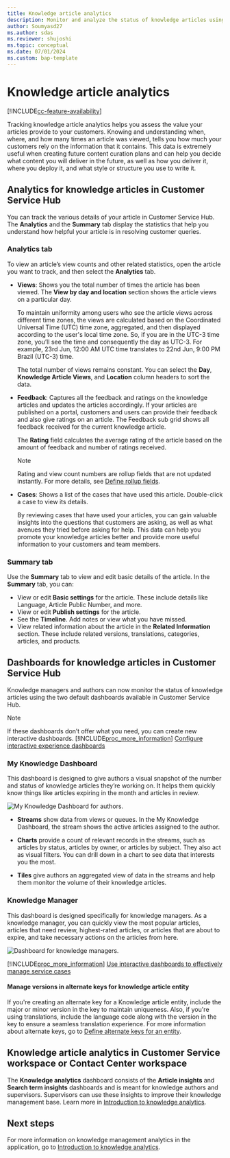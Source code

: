 ```yaml
---
title: Knowledge article analytics
description: Monitor and analyze the status of knowledge articles using the dashboards. 
author: Soumyasd27
ms.author: sdas
ms.reviewer: shujoshi
ms.topic: conceptual
ms.date: 07/01/2024
ms.custom: bap-template
---
```


# Knowledge article analytics

[!INCLUDE[cc-feature-availability](../../includes/cc-feature-availability.md)]


Tracking knowledge article analytics helps you assess the value your articles provide to your customers. Knowing and understanding when, where, and how many times an article was viewed, tells you how much your customers rely on the information that it contains. This data is extremely useful when creating future content curation plans and can help you decide what content you will deliver in the future, as well as how you deliver it, where you deploy it, and what style or structure you use to write it.  
  
## Analytics for knowledge articles in Customer Service Hub

You can track the various details of your article in Customer Service Hub. The **Analytics** and the **Summary** tab display the statistics that help you understand how helpful your article is in resolving customer queries.

### Analytics tab

To view an article’s view counts and other related statistics, open the article you want to track, and then select the **Analytics** tab.  
  
- **Views**: Shows you the total number of times the article has been viewed. The **View by day and location** section shows the article views on a particular day.

    To maintain uniformity among users who see the article views across different time zones, the views are calculated based on the Coordinated Universal Time (UTC) time zone, aggregated, and then displayed according to the user's local time zone. So, if you are in the UTC-3 time zone, you’ll see the time and consequently the day as UTC-3. For example, 23rd Jun, 12:00 AM UTC time translates to 22nd Jun, 9:00 PM Brazil (UTC-3) time.

    The total number of views remains constant. You can select the **Day**, **Knowledge Article Views**, and **Location** column headers to sort the data.

- **Feedback**: Captures all the feedback and ratings on the knowledge articles and updates the articles accordingly. If your articles are published on a portal, customers and users can provide their feedback and also give ratings on an article. The Feedback sub grid shows all feedback received for the current knowledge article.  

   The **Rating** field calculates the average rating of the article based on the amount of feedback and number of ratings received.  
   
   > [!NOTE]
   > Rating and view count numbers are rollup fields that are not updated instantly. For more details, see [Define rollup fields](../../customerengagement/on-premises/customize/define-rollup-fields.md).

- **Cases**: Shows a list of the cases that have used this article. Double-click a case to view its details.  
  
     By reviewing cases that have used your articles, you can gain valuable insights into the questions that customers are asking, as well as what avenues they tried before asking for help. This data can help you promote your knowledge articles better and provide more useful information to your customers and team members.

### Summary tab

Use the **Summary** tab to view and edit basic details of the article. In the **Summary** tab, you can:

- View or edit **Basic settings** for the article. These include details like Language, Article Public Number, and more.
- View or edit **Publish settings** for the article.
- See the **Timeline**. Add notes or view what you have missed.
- View related information about the article in the **Related Information** section. These include related versions, translations, categories, articles, and products.

## Dashboards for knowledge articles in Customer Service Hub

Knowledge managers and authors can now monitor the status of knowledge articles using the two default dashboards available in Customer Service Hub.

> [!NOTE]
>  If these dashboards don’t offer what you need, you can create new interactive dashboards. [!INCLUDE[proc_more_information](../../includes/proc-more-information.md)] [Configure interactive experience dashboards](/previous-versions/dynamicscrm-2016/administering-dynamics-365/mt622067(v=crm.8))  

### My Knowledge Dashboard

This dashboard is designed to give authors a visual snapshot of the number and status of knowledge articles they’re working on. It helps them quickly know things like articles expiring in the month and articles in review.  
  
 ![My Knowledge Dashboard for authors.](../media/v9-my-knowledge-dashboard.PNG "My Knowledge Dashboard for authors")  
  
-   **Streams** show data from views or queues. In the My Knowledge Dashboard, the stream shows the active articles assigned to the author.  
  
-   **Charts** provide a count of relevant records in the streams, such as articles by status, articles by owner, or articles by subject. They also act as visual filters. You can drill down in a chart to see data that interests you the most.  
  
-   **Tiles** give authors an aggregated view of data in the streams and help them monitor the volume of their knowledge articles.

### Knowledge Manager

This dashboard is designed specifically for knowledge managers. As a knowledge manager, you can quickly view the most popular articles, articles that need review, highest-rated articles, or articles that are about to expire, and take necessary actions on the articles from here.  
  
 ![Dashboard for knowledge managers.](../media/v9-knowledge-manager-dashboard.PNG "Dashboard for knowledge managers")  
  
 [!INCLUDE[proc_more_information](../../includes/proc-more-information.md)] [Use interactive dashboards to effectively manage service cases](customer-service-hub-user-guide-dashboard.md)

#### Manage versions in alternate keys for knowledge article entity

If you're creating an alternate key for a Knowledge article entity, include the major or minor version in the key to maintain uniqueness. Also, if you're using translations, include the language code along with the version in the key to ensure a seamless translation experience. For more information about alternate keys, go to [Define alternate keys for an entity](../../customerengagement/on-premises/developer/define-alternate-keys-entity.md).

## Knowledge article analytics in Customer Service workspace or Contact Center workspace

The **Knowledge analytics** dashboard consists of the **Article insights** and **Search term insights** dashboards and is meant for knowledge authors and supervisors. Supervisors can use these insights to improve their knowledge management base. Learn more in [Introduction to knowledge analytics](knowledge-search-analytics-cs.md#introduction-to-knowledge-analytics).

## Next steps

For more information on knowledge management analytics in the application, go to [Introduction to knowledge analytics](knowledge-search-analytics-cs.md#introduction-to-knowledge-analytics).
